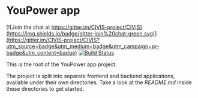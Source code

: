 YouPower app
============

[![Join the chat at https://gitter.im/CIVIS-project/CIVIS](https://img.shields.io/badge/gitter-join%20chat-green.svg)](https://gitter.im/CIVIS-project/CIVIS?utm_source=badge&utm_medium=badge&utm_campaign=pr-badge&utm_content=badge)
[![Build Status](https://travis-ci.org/CIVIS-project/CIVIS.svg)](https://travis-ci.org/CIVIS-project/CIVIS)

This is the root of the YouPower app project.

The project is split into separate frontend and backend applications,
available under their own directories. Take a look at the *README.md*
inside these directories to get started.
